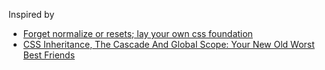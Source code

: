 Inspired by

* [Forget normalize or resets; lay your own css foundation](http://jaydenseric.com/blog/forget-normalize-or-resets-lay-your-own-css-foundation)
* [CSS Inheritance, The Cascade And Global Scope: Your New Old Worst Best Friends](https://www.smashingmagazine.com/2016/11/css-inheritance-cascade-global-scope-new-old-worst-best-friends/)
